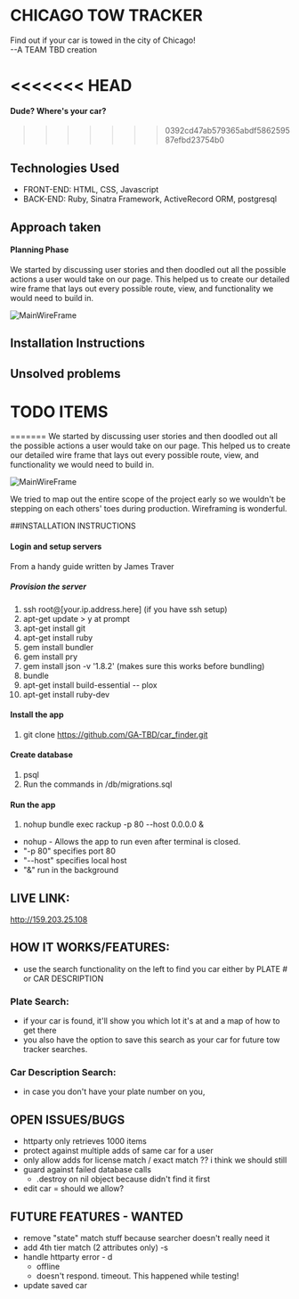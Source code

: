 # CHICAGO TOW TRACKER
Find out if your car is towed in the city of Chicago!  
--A TEAM TBD creation

<<<<<<< HEAD
=======
#### Dude? Where's your car?

>>>>>>> 0392cd47ab579365abdf586259587efbd23754b0
## Technologies Used
* FRONT-END: HTML, CSS, Javascript
* BACK-END: Ruby, Sinatra Framework, ActiveRecord ORM, postgresql

## Approach taken

#### Planning Phase
We started by discussing user stories and then doodled out all the possible actions a user would take on our page.
This helped us to create our detailed wire frame that lays out every possible route, view, and functionality we would need to build in.

![MainWireFrame](https://ga-students.slack.com/files/simkhosla/F0G3VBG6A/fullmap.jpg)

## Installation Instructions
## Unsolved problems



#

# TODO ITEMS
=======
We started by discussing user stories and then doodled out all the possible actions a user would take on our page.
This helped us to create our detailed wire frame that lays out every possible route, view, and functionality we would need to build in.

![MainWireFrame](https://dl.dropboxusercontent.com/u/102602916/Wireframing/FULLMAP.jpg)

We tried to map out the entire scope of the project early so we wouldn't be stepping on each others' toes during production. Wireframing is wonderful.


##INSTALLATION INSTRUCTIONS
#### Login and setup servers
From a handy guide written by James Traver
##### Provision the server
1. ssh root@[your.ip.address.here] (if you have ssh setup)
2. apt-get update > y at prompt
3. apt-get install git
4. apt-get install ruby
5. gem install bundler
6. gem install pry
7. gem install json -v '1.8.2' (makes sure this works before bundling)
8. bundle
10. apt-get install build-essential -- plox
11. apt-get install ruby-dev
#### Install the app
1. git clone https://github.com/GA-TBD/car_finder.git

#### Create database
1. psql
2. Run the commands in /db/migrations.sql

#### Run the app
1. nohup bundle exec rackup -p 80 --host 0.0.0.0 &
  * nohup - Allows the app to run even after terminal is closed.
  * "-p 80"  specifies port 80
  * "--host" specifies local host
  * "&" run in the background


## LIVE LINK:
http://159.203.25.108

## HOW IT WORKS/FEATURES:
* use the search functionality on the left to find you car either by PLATE # or CAR DESCRIPTION

### Plate Search:
  - if your car is found, it'll show you which lot it's at and a map of how to get there
  - you also have the option to save this search as your car for future tow tracker searches.

### Car Description Search:
  - in case you don't have your plate number on you,

## OPEN ISSUES/BUGS
* httparty only retrieves 1000 items
* protect against multiple adds of same car for a user
* only allow adds for license match / exact match ??  i think we should still
* guard against failed database calls
  * .destroy on nil object because didn't find it first
* edit car = should we allow?


## FUTURE FEATURES - WANTED
* remove "state" match stuff because searcher doesn't really need it
* add 4th tier match (2 attributes only) -s
* handle httparty error - d
  * offline
  * doesn't respond.  timeout. This happened while testing!
* update saved car
